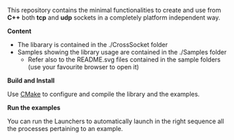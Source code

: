 This repository contains the minimal functionalities to create and use from **C++** both **tcp** and **udp** sockets in a
completely platform independent way.

**Content**

  * The libarary is contained in the ./CrossSocket folder
  * Samples showing the library usage are contained in the ./Samples folder
    * Refer also to the README.svg files contained in the sample folders (use your favourite browser to open it)
 
**Build and Install**

Use [CMake](https://cmake.org) to configure and compile the library and the examples.

**Run the examples**

You can run the Launchers to automatically launch in the right sequence all the processes pertaining to an example.
